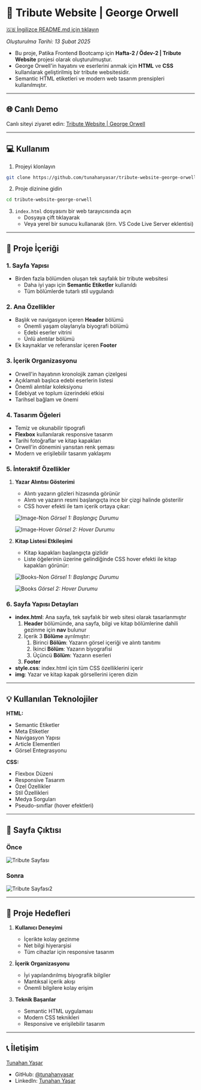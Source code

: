# :closed_book: Tribute Website | George Orwell

[🇬🇧 İngilizce README.md için tıklayın](./README.md)

*Oluşturulma Tarihi: 13 Şubat 2025*

* Bu proje, Patika Frontend Bootcamp için **Hafta-2 / Ödev-2 | Tribute Website** projesi olarak oluşturulmuştur.
* George Orwell'in hayatını ve eserlerini anmak için **HTML** ve **CSS** kullanılarak geliştirilmiş bir tribute websitesidir.
* Semantic HTML etiketleri ve modern web tasarım prensipleri kullanılmıştır.

---

## 🌐 Canlı Demo

Canlı siteyi ziyaret edin: [Tribute Website | George Orwell](https://tribute-website-george-orwell.vercel.app)

---

## :computer: Kullanım

1. Projeyi klonlayın
```bash
git clone https://github.com/tunahanyasar/tribute-website-george-orwell.git
```

2. Proje dizinine gidin
```bash
cd tribute-website-george-orwell
```

3. `index.html` dosyasını bir web tarayıcısında açın
   - Dosyaya çift tıklayarak
   - Veya yerel bir sunucu kullanarak (örn. VS Code Live Server eklentisi)

---

## 📜 Proje İçeriği

### 1. Sayfa Yapısı
- Birden fazla bölümden oluşan tek sayfalık bir tribute websitesi
  - Daha iyi yapı için **Semantic Etiketler** kullanıldı
  - Tüm bölümlerde tutarlı stil uygulandı

### 2. Ana Özellikler
- Başlık ve navigasyon içeren **Header** bölümü
  - Önemli yaşam olaylarıyla biyografi bölümü
  - Edebi eserler vitrini
  - Ünlü alıntılar bölümü
- Ek kaynaklar ve referanslar içeren **Footer**

### 3. İçerik Organizasyonu
- Orwell'in hayatının kronolojik zaman çizelgesi
- Açıklamalı başlıca edebi eserlerin listesi
- Önemli alıntılar koleksiyonu
- Edebiyat ve toplum üzerindeki etkisi
- Tarihsel bağlam ve önemi

### 4. Tasarım Öğeleri
- Temiz ve okunabilir tipografi
- **Flexbox** kullanılarak responsive tasarım
- Tarihi fotoğraflar ve kitap kapakları
- Orwell'in dönemini yansıtan renk şeması
- Modern ve erişilebilir tasarım yaklaşımı

### 5. İnteraktif Özellikler
1. **Yazar Alıntısı Gösterimi**
   - Alıntı yazarın gözleri hizasında görünür
   - Alıntı ve yazarın resmi başlangıçta ince bir çizgi halinde gösterilir
   - CSS hover efekti ile tam içerik ortaya çıkar:
   
   ![Image-Non](./img-page/image-non.png)
   *Görsel 1: Başlangıç Durumu*
   
   ![Image-Hover](./img-page/img-hover.png)
   *Görsel 2: Hover Durumu*

2. **Kitap Listesi Etkileşimi**
   - Kitap kapakları başlangıçta gizlidir
   - Liste öğelerinin üzerine gelindiğinde CSS hover efekti ile kitap kapakları görünür:
   
   ![Books-Non](./img-page/books-non.png)
   *Görsel 1: Başlangıç Durumu*
   
   ![Books](./img-page/books-hover.png)
   *Görsel 2: Hover Durumu*

### 6. Sayfa Yapısı Detayları
- **index.html**: Ana sayfa, tek sayfalık bir web sitesi olarak tasarlanmıştır
  1. **Header** bölümünde, ana sayfa, bilgi ve kitap bölümlerine dahili gezinme için **nav** bulunur
  2. İçerik 3 **Bölüme** ayrılmıştır:
     1. Birinci **Bölüm**: Yazarın görsel içeriği ve alıntı tanıtımı
     2. İkinci **Bölüm**: Yazarın biyografisi
     3. Üçüncü **Bölüm**: Yazarın eserleri
  3. **Footer**
- **style.css**: index.html için tüm CSS özelliklerini içerir
- **img**: Yazar ve kitap kapak görsellerini içeren dizin

---

## 💡 Kullanılan Teknolojiler

**HTML:**
* Semantic Etiketler
* Meta Etiketler
* Navigasyon Yapısı
* Article Elementleri
* Görsel Entegrasyonu

**CSS:**
* Flexbox Düzeni
* Responsive Tasarım
* Özel Özellikler
* Stil Özellikleri
* Medya Sorguları
* Pseudo-sınıflar (hover efektleri)

---

## 📸 Sayfa Çıktısı

### Önce
![Tribute Sayfası](./img-page/webpage.png)

### Sonra
![Tribute Sayfası2](./img-page/webpage-2.png)

---

## 🎯 Proje Hedefleri

1. **Kullanıcı Deneyimi**
   - İçerikte kolay gezinme
   - Net bilgi hiyerarşisi
   - Tüm cihazlar için responsive tasarım

2. **İçerik Organizasyonu**
   - İyi yapılandırılmış biyografik bilgiler
   - Mantıksal içerik akışı
   - Önemli bilgilere kolay erişim

3. **Teknik Başarılar**
   - Semantic HTML uygulaması
   - Modern CSS teknikleri
   - Responsive ve erişilebilir tasarım

---

## 📞 İletişim

[Tunahan Yaşar](https://github.com/tunahanyasar)

* GitHub: [@tunahanyasar](https://github.com/tunahanyasar)
* LinkedIn: [Tunahan Yaşar](https://www.linkedin.com/in/tunahan-yasar/) 
